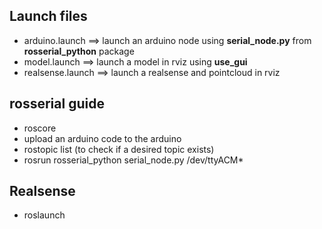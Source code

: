 
## Launch files

- arduino.launch   ==>   launch an arduino node using **serial_node.py** from **rosserial_python** package 
- model.launch ==> launch a model in rviz using **use_gui**
- realsense.launch ==> launch a realsense and pointcloud in rviz





## rosserial guide

- roscore
- upload an arduino code to the arduino
- rostopic list (to check if a desired topic exists)
- rosrun rosserial_python serial_node.py /dev/ttyACM* 


## Realsense

- roslaunch